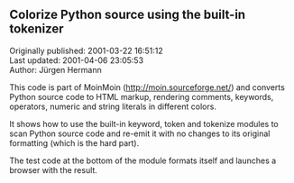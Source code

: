 ## Colorize Python source using the built-in tokenizer  
Originally published: 2001-03-22 16:51:12  
Last updated: 2001-04-06 23:05:53  
Author: Jürgen Hermann  
  
This code is part of MoinMoin (http://moin.sourceforge.net/) and converts Python source code to HTML markup, rendering comments, keywords, operators, numeric and string literals in different colors.

It shows how to use the built-in keyword, token and tokenize modules to scan Python source code and re-emit it with no changes to its original formatting (which is the hard part).

The test code at the bottom of the module formats itself and launches a browser with the result.